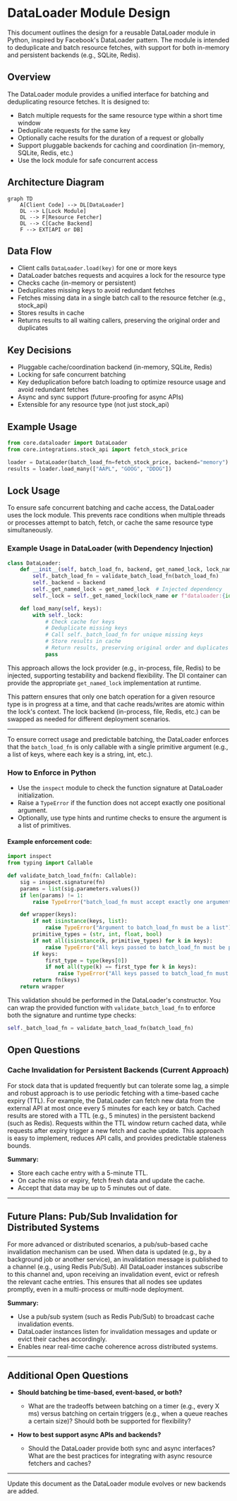 # DataLoader Module Design

This document outlines the design for a reusable DataLoader module in Python, inspired by Facebook's DataLoader pattern. The module is intended to deduplicate and batch resource fetches, with support for both in-memory and persistent backends (e.g., SQLite, Redis).

## Overview
The DataLoader module provides a unified interface for batching and deduplicating resource fetches. It is designed to:
- Batch multiple requests for the same resource type within a short time window
- Deduplicate requests for the same key
- Optionally cache results for the duration of a request or globally
- Support pluggable backends for caching and coordination (in-memory, SQLite, Redis, etc.)
- Use the lock module for safe concurrent access

## Architecture Diagram
```mermaid
graph TD
    A[Client Code] --> DL[DataLoader]
    DL --> L[Lock Module]
    DL --> F[Resource Fetcher]
    DL --> C[Cache Backend]
    F --> EXT[API or DB]
```

## Data Flow
- Client calls `DataLoader.load(key)` for one or more keys
- DataLoader batches requests and acquires a lock for the resource type
- Checks cache (in-memory or persistent)
- Deduplicates missing keys to avoid redundant fetches
- Fetches missing data in a single batch call to the resource fetcher (e.g., stock_api)
- Stores results in cache
- Returns results to all waiting callers, preserving the original order and duplicates

## Key Decisions
- Pluggable cache/coordination backend (in-memory, SQLite, Redis)
- Locking for safe concurrent batching
- Key deduplication before batch loading to optimize resource usage and avoid redundant fetches
- Async and sync support (future-proofing for async APIs)
- Extensible for any resource type (not just stock_api)

## Example Usage
```python
from core.dataloader import DataLoader
from core.integrations.stock_api import fetch_stock_price

loader = DataLoader(batch_load_fn=fetch_stock_price, backend="memory")
results = loader.load_many(["AAPL", "GOOG", "DDOG"])
```



## Lock Usage

To ensure safe concurrent batching and cache access, the DataLoader uses the lock module. This prevents race conditions when multiple threads or processes attempt to batch, fetch, or cache the same resource type simultaneously.


### Example Usage in DataLoader (with Dependency Injection)
```python
class DataLoader:
    def __init__(self, batch_load_fn, backend, get_named_lock, lock_name=None):
        self._batch_load_fn = validate_batch_load_fn(batch_load_fn)
        self._backend = backend
        self._get_named_lock = get_named_lock  # Injected dependency
        self._lock = self._get_named_lock(lock_name or f"dataloader:{id(self)}")

    def load_many(self, keys):
        with self._lock:
            # Check cache for keys
            # Deduplicate missing keys
            # Call self._batch_load_fn for unique missing keys
            # Store results in cache
            # Return results, preserving original order and duplicates
            pass
```

This approach allows the lock provider (e.g., in-process, file, Redis) to be injected, supporting testability and backend flexibility. The DI container can provide the appropriate `get_named_lock` implementation at runtime.

This pattern ensures that only one batch operation for a given resource type is in progress at a time, and that cache reads/writes are atomic within the lock's context. The lock backend (in-process, file, Redis, etc.) can be swapped as needed for different deployment scenarios.

---

To ensure correct usage and predictable batching, the DataLoader enforces that the `batch_load_fn` is only callable with a single primitive argument (e.g., a list of keys, where each key is a string, int, etc.).

### How to Enforce in Python
- Use the `inspect` module to check the function signature at DataLoader initialization.
- Raise a `TypeError` if the function does not accept exactly one positional argument.
- Optionally, use type hints and runtime checks to ensure the argument is a list of primitives.

#### Example enforcement code:
```python
import inspect
from typing import Callable

def validate_batch_load_fn(fn: Callable):
    sig = inspect.signature(fn)
    params = list(sig.parameters.values())
    if len(params) != 1:
        raise TypeError("batch_load_fn must accept exactly one argument (a list of keys)")

    def wrapper(keys):
        if not isinstance(keys, list):
            raise TypeError("Argument to batch_load_fn must be a list")
        primitive_types = (str, int, float, bool)
        if not all(isinstance(k, primitive_types) for k in keys):
            raise TypeError("All keys passed to batch_load_fn must be primitive types (str, int, float, bool)")
        if keys:
            first_type = type(keys[0])
            if not all(type(k) == first_type for k in keys):
                raise TypeError("All keys passed to batch_load_fn must be of the same type")
        return fn(keys)
    return wrapper
```


This validation should be performed in the DataLoader's constructor. You can wrap the provided function with `validate_batch_load_fn` to enforce both the signature and runtime type checks:

```python
self._batch_load_fn = validate_batch_load_fn(batch_load_fn)
```


## Open Questions

### Cache Invalidation for Persistent Backends (Current Approach)

For stock data that is updated frequently but can tolerate some lag, a simple and robust approach is to use periodic fetching with a time-based cache expiry (TTL). For example, the DataLoader can fetch new data from the external API at most once every 5 minutes for each key or batch. Cached results are stored with a TTL (e.g., 5 minutes) in the persistent backend (such as Redis). Requests within the TTL window return cached data, while requests after expiry trigger a new fetch and cache update. This approach is easy to implement, reduces API calls, and provides predictable staleness bounds.

**Summary:**
- Store each cache entry with a 5-minute TTL.
- On cache miss or expiry, fetch fresh data and update the cache.
- Accept that data may be up to 5 minutes out of date.

---

## Future Plans: Pub/Sub Invalidation for Distributed Systems

For more advanced or distributed scenarios, a pub/sub-based cache invalidation mechanism can be used. When data is updated (e.g., by a background job or another service), an invalidation message is published to a channel (e.g., using Redis Pub/Sub). All DataLoader instances subscribe to this channel and, upon receiving an invalidation event, evict or refresh the relevant cache entries. This ensures that all nodes see updates promptly, even in a multi-process or multi-node deployment.

**Summary:**
- Use a pub/sub system (such as Redis Pub/Sub) to broadcast cache invalidation events.
- DataLoader instances listen for invalidation messages and update or evict their caches accordingly.
- Enables near real-time cache coherence across distributed systems.


---

## Additional Open Questions

- **Should batching be time-based, event-based, or both?**
    - What are the tradeoffs between batching on a timer (e.g., every X ms) versus batching on certain triggers (e.g., when a queue reaches a certain size)? Should both be supported for flexibility?

- **How to best support async APIs and backends?**
    - Should the DataLoader provide both sync and async interfaces? What are the best practices for integrating with async resource fetchers and caches?

---
Update this document as the DataLoader module evolves or new backends are added.
